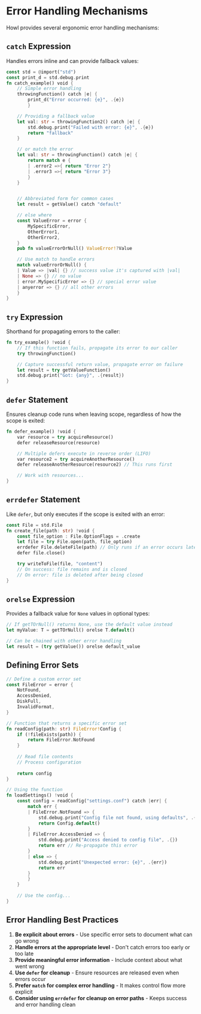 # Error Handling Mechanisms

Howl provides several ergonomic error handling mechanisms:

## `catch` Expression

Handles errors inline and can provide fallback values:

```rust
const std = @import("std")
const print_d = std.debug.print
fn catch_example() void {
    // Simple error handling
    throwingFunction() catch |e| {
        print_d("Error occurred: {e}", .{e})
        }

    // Providing a fallback value
    let val: str = throwingFunction2() catch |e| {
        std.debug.print("Failed with error: {e}", .{e})
        return "fallback"
    }

    // or match the error
    let val: str = throwingFunction() catch |e| {
        return match e {
        | .error2 =>{ return "Error 2"}
        | .error3 =>{ return "Error 3"}
        }
    }


    // Abbreviated form for common cases
    let result = getValue() catch "default"

    // else where
    const ValueError = error {
        MySpecificError,
        OtherError1,
        OtherError2,
    }
    pub fn valueErrorOrNull() ValueError!?Value

    // Use match to handle errors
    match valueErrorOrNull() {
    | Value => |val| {} // success value it's captured with |val|
    | None => {} // no value
    | error.MySpecificError => {} // special error value
    | anyerror => {} // all other errors
    }
}
```

## `try` Expression

Shorthand for propagating errors to the caller:

```rust
fn try_example() !void {
    // If this function fails, propagate its error to our caller
    try throwingFunction()

    // Capture successful return value, propagate error on failure
    let result = try getValueFunction()
    std.debug.print("Got: {any}", .{result})
}
```

## `defer` Statement

Ensures cleanup code runs when leaving scope, regardless of how the scope is exited:

```rust
fn defer_example() !void {
    var resource = try acquireResource()
    defer releaseResource(resource)

    // Multiple defers execute in reverse order (LIFO)
    var resource2 = try acquireAnotherResource()
    defer releaseAnotherResource(resource2) // This runs first

    // Work with resources...
}
```

## `errdefer` Statement

Like `defer`, but only executes if the scope is exited with an error:

```rust
const File = std.File
fn create_file(path: str) !void {
    const file_option : File.OptionFlags = .create
    let file = try File.open(path, file_option)
    errdefer File.deleteFile(path) // Only runs if an error occurs later
    defer file.close()

    try writeToFile(file, "content")
    // On success: file remains and is closed
    // On error: file is deleted after being closed
}
```

## `orelse` Expression

Provides a fallback value for `None` values in optional types:

```rust
// If getTOrNull() returns None, use the default value instead
let myValue: T = getTOrNull() orelse T.default()

// Can be chained with other error handling
let result = (try getValue()) orelse default_value
```

## Defining Error Sets

```rust
// Define a custom error set
const FileError = error {
    NotFound,
    AccessDenied,
    DiskFull,
    InvalidFormat,
}

// Function that returns a specific error set
fn readConfig(path: str) FileError!Config {
    if (!fileExists(path)) {
        return FileError.NotFound
    }
    
    // Read file contents
    // Process configuration
    
    return config
}

// Using the function
fn loadSettings() !void {
    const config = readConfig("settings.conf") catch |err| {
        match err {
        | FileError.NotFound => {
            std.debug.print("Config file not found, using defaults", .{})
            return Config.default()
        }
        | FileError.AccessDenied => {
            std.debug.print("Access denied to config file", .{})
            return err // Re-propagate this error
        }
        | else => {
            std.debug.print("Unexpected error: {e}", .{err})
            return err
        }
        }
    }
    
    // Use the config...
}
```

## Error Handling Best Practices

1. **Be explicit about errors** - Use specific error sets to document what can go wrong
2. **Handle errors at the appropriate level** - Don't catch errors too early or too late
3. **Provide meaningful error information** - Include context about what went wrong
4. **Use `defer` for cleanup** - Ensure resources are released even when errors occur
5. **Prefer `match` for complex error handling** - It makes control flow more explicit
6. **Consider using `errdefer` for cleanup on error paths** - Keeps success and error handling clean
